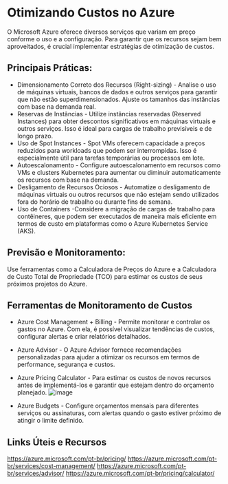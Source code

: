 # Otimizando Custos no Azure

O Microsoft Azure oferece diversos serviços que variam em preço conforme o uso e a configuração. Para garantir que os recursos sejam bem aproveitados, é crucial implementar estratégias de otimização de custos.

## Principais Práticas:

  - Dimensionamento Correto dos Recursos (Right-sizing) - Analise o uso de máquinas virtuais, bancos de dados e outros serviços para garantir que não estão superdimensionados. Ajuste os tamanhos das instâncias com base na demanda real.
  - Reservas de Instâncias - Utilize instâncias reservadas (Reserved Instances) para obter descontos significativos em máquinas virtuais e outros serviços. Isso é ideal para cargas de trabalho previsíveis e de longo prazo.
  - Uso de Spot Instances - Spot VMs oferecem capacidade a preços reduzidos para workloads que podem ser interrompidas. Isso é especialmente útil para tarefas temporárias ou processos em lote.
  - Autoescalonamento - Configure autoescalonamento em recursos como VMs e clusters Kubernetes para aumentar ou diminuir automaticamente os recursos com base na demanda.
  - Desligamento de Recursos Ociosos - Automatize o desligamento de máquinas virtuais ou outros recursos que não estejam sendo utilizados fora do horário de trabalho ou durante fins de semana.
  - Uso de Containers -Considere a migração de cargas de trabalho para contêineres, que podem ser executados de maneira mais eficiente em termos de custo em plataformas como o Azure Kubernetes Service (AKS).

## Previsão e Monitoramento:

Use ferramentas como a Calculadora de Preços do Azure e a Calculadora de Custo Total de Propriedade (TCO) para estimar os custos de seus próximos projetos do Azure.



## Ferramentas de Monitoramento de Custos

  - Azure Cost Management + Billing - Permite monitorar e controlar os gastos no Azure. Com ela, é possível visualizar tendências de custos, configurar alertas e criar relatórios detalhados.
  - Azure Advisor - O Azure Advisor fornece recomendações personalizadas para ajudar a otimizar os recursos em termos de performance, segurança e custos.
  - Azure Pricing Calculator - Para estimar os custos de novos recursos antes de implementá-los e garantir que estejam dentro do orçamento planejado.
    ![image](https://github.com/user-attachments/assets/868aa64d-e17f-4873-8c64-cc41ed7cfb04)
    
  - Azure Budgets - Configure orçamentos mensais para diferentes serviços ou assinaturas, com alertas quando o gasto estiver próximo de atingir o limite definido.

## Links Úteis e Recursos
https://azure.microsoft.com/pt-br/pricing/
https://azure.microsoft.com/pt-br/services/cost-management/
https://azure.microsoft.com/pt-br/services/advisor/
https://azure.microsoft.com/pt-br/pricing/calculator/
